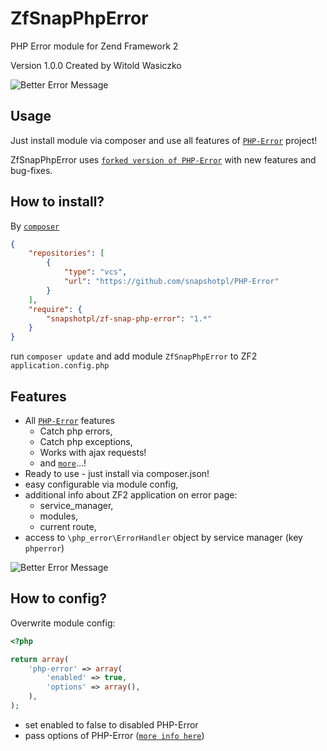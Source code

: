 ZfSnapPhpError
==============

PHP Error module for Zend Framework 2

Version 1.0.0 Created by Witold Wasiczko

![Better Error Message](http://www.psd2html.pl/public/ZfSnapPhpError/head.png)

Usage
-----
Just install module via composer and use all features of [`PHP-Error`](http://phperror.net/) project!

ZfSnapPhpError uses [`forked version of PHP-Error`](https://github.com/snapshotpl/PHP-Error) with new features and bug-fixes.

How to install?
---------------
By [`composer`](https://getcomposer.org/)
```json
{
    "repositories": [
        {
            "type": "vcs",
            "url": "https://github.com/snapshotpl/PHP-Error"
        }
    ],
    "require": {
        "snapshotpl/zf-snap-php-error": "1.*"
    }
}
```

run `composer update` and add module `ZfSnapPhpError` to ZF2 `application.config.php`

Features
--------
* All [`PHP-Error`](http://phperror.net/) features
  * Catch php errors,
  * Catch php exceptions,
  * Works with ajax requests!
  * and [`more`](http://phperror.net/)...!
* Ready to use - just install via composer.json!
* easy configurable via module config,
* additional info about ZF2 application on error page:
  * service_manager,
  * modules,
  * current route,
* access to `\php_error\ErrorHandler` object by service manager (key `phperror`)

![Better Error Message](http://www.psd2html.pl/public/ZfSnapPhpError/custom.png)

How to config?
--------------
Overwrite module config:
```php
<?php

return array(
    'php-error' => array(
        'enabled' => true,
        'options' => array(),
    ),
);
```
* set enabled to false to disabled PHP-Error
* pass options of PHP-Error ([`more info here`](https://github.com/JosephLenton/PHP-Error/wiki/Options#all-options))
